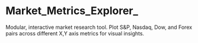 # Market_Metrics_Explorer_
Modular, interactive market research tool. Plot S&amp;P, Nasdaq, Dow, and Forex pairs across different X,Y axis metrics for visual insights.
